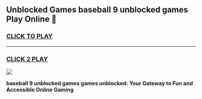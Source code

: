 
## Unblocked Games baseball 9 unblocked games Play Online 👋
<h3>
<a href="https://news.freeplayer.one?title=baseball_9_unblocked_games&ref=17F">CLICK TO PLAY</a></h3>
<hr>

<h3>
<a href="https://news.freeplayer.one?title=baseball_9_unblocked_games&ref=17F">CLICK 2 PLAY</a>
  
</h3>

<a href="https://news.freeplayer.one?title=baseball_9_unblocked_games&ref=17F/"><img src="https://clearcache.store/games.png"></a>


**baseball 9 unblocked games games unblocked: Your Gateway to Fun and Accessible Online Gaming**
